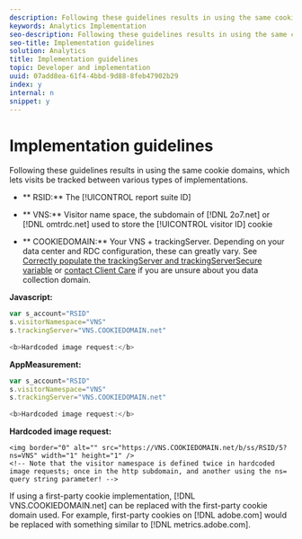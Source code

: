 ```yaml
---
description: Following these guidelines results in using the same cookie domains, which lets visits be tracked between various types of implementations.
keywords: Analytics Implementation
seo-description: Following these guidelines results in using the same cookie domains, which lets visits be tracked between various types of implementations.
seo-title: Implementation guidelines
solution: Analytics
title: Implementation guidelines
topic: Developer and implementation
uuid: 07add8ea-61f4-4bbd-9d88-8feb47902b29
index: y
internal: n
snippet: y
---
```


# Implementation guidelines

Following these guidelines results in using the same cookie domains, which lets visits be tracked between various types of implementations.

* ** RSID:** The [!UICONTROL report suite ID] 

* ** VNS:** Visitor name space, the subdomain of [!DNL 2o7.net] or [!DNL omtrdc.net] used to store the [!UICONTROL visitor ID] cookie 

* ** COOKIEDOMAIN:** Your VNS + trackingServer. Depending on your data center and RDC configuration, these can greatly vary. See [Correctly populate the trackingServer and trackingServerSecure variable](https://marketing.adobe.com/resources/kb/en_US/analytics/kb/determining-data-center.html) or [contact Client Care](contact_and_legal.md#concept_34A1CA16F2244D42930BB77846A5ABBB) if you are unsure about you data collection domain.

**Javascript:**

```js
var s_account="RSID" 
s.visitorNamespace="VNS" 
s.trackingServer="VNS.COOKIEDOMAIN.net" 
 
<b>Hardcoded image request:</b>
```

**AppMeasurement:**

```js
var s_account="RSID" 
s.visitorNamespace="VNS" 
s.trackingServer="VNS.COOKIEDOMAIN.net" 
 
<b>Hardcoded image request:</b>
```

**Hardcoded image request:**

```
<img border="0" alt="" src="https://VNS.COOKIEDOMAIN.net/b/ss/RSID/5?ns=VNS" width="1" height="1" /> 
<!-- Note that the visitor namespace is defined twice in hardcoded image requests; once in the http subdomain, and another using the ns= query string parameter! --> 

```

If using a first-party cookie implementation, [!DNL VNS.COOKIEDOMAIN.net] can be replaced with the first-party cookie domain used. For example, first-party cookies on [!DNL adobe.com] would be replaced with something similar to [!DNL metrics.adobe.com]. 
